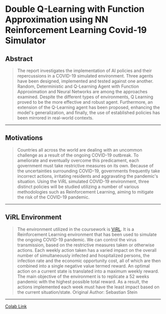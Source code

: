 # Double Q-Learning with Function Approximation using NN <br> Reinforcement Learning Covid-19 Simulator

## Abstract

>The report investigates the implementation of AI policies and their repercussions in a COVID-19 simulated environment. Three agents have been designed, implemented and tested against one another. Random, Deterministic and Q-Learning Agent with Function Approximation and Neural Networks are among the approaches examined. Despite the different types of environments, Q Learning proved to be the more effective and robust agent. Furthermore, an extension of the Q-Learning agent has been proposed, enhancing the model's generalization, and finally, the use of established policies has been mirrored in real-world contexts.
-------

## Motivations
>Countries all across the world are dealing with an uncommon challenge as a result of the ongoing COVID-19 outbreak. To ameliorate and eventually overcome this predicament, each government must take restrictive measures on its own. Because of the uncertainties surrounding COVID-19, governments frequently take incorrect actions, irritating residents and aggravating the pandemic's situation. Using the ViRL simulated COVID-19 environment, three distinct policies will be studied utilizing a number of various methodologies such as Reinforcement Learning, aiming to mitigate the risk of the COVID-19 pandemic.
-----

## ViRL Environment
>The environment utilized in the coursework is [ViRL](https://git.dcs.gla.ac.uk/SebastianStein/virl). It is a Reinforcement Learning environment that has been used to simulate the ongoing COVID-19 pandemic. We can control the virus transmission, based on the restrictive measures taken or otherwise actions. Each weekly action taken has a varied impact on the overall number of simultaneously infected and hospitalized persons, the infection rate and the economic opportunity cost, all of which are then combined into a single negative value termed reward. An optimal action on a current state is translated into a maximum weekly reward. The main objective of the environment is to replicate a 52 weeks pandemic with the highest possible total reward. As a result, the actions implemented each week must have the least impact based on the current situation/state. Original Author: Sebastian Stein
-----

[Colab Link](https://colab.research.google.com/drive/1QM57-LO1g81qR27ERZbO_O_2-ULot8WJ?usp=sharing)
